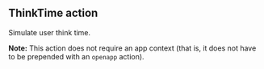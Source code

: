 ## ThinkTime action

Simulate user think time.

**Note:** This action does not require an app context (that is, it does not have to be prepended with an `openapp` action).
